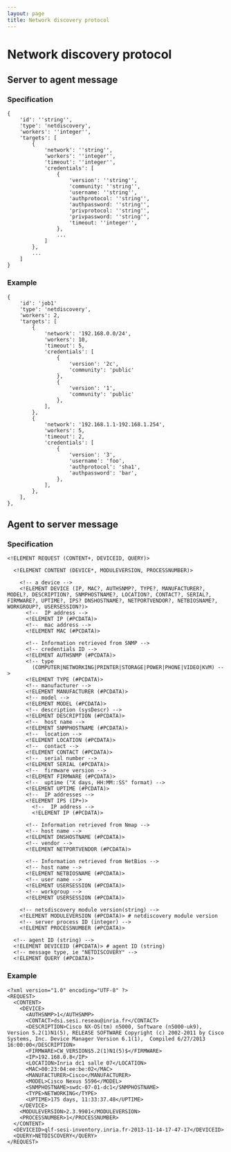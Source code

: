```yaml
---
layout: page
title: Network discovery protocol
---
```


# Network discovery protocol

## Server to agent message

### Specification

    {
        'id': ''string'',
        'type': 'netdiscovery',
        'workers': ''integer'',
        'targets': [
            {
                'network': ''string'',
                'workers': ''integer'',
                'timeout': ''integer'',
                'credentials': [
                    {
                        'version': ''string'',
                        'community: ''string'',
                        'username: ''string'',
                        'authprotocol: ''string'',
                        'authpassword: ''string'',
                        'privprotocol: ''string'',
                        'privpassword: ''string'',
                        'timeout: ''integer'',
                    },
                    ...
                ]
            },
            ...
        ]
    }

### Example

    {
        'id': 'job1'
        'type': 'netdiscovery',
        'workers': 2,
        'targets': [
            {
                'network': '192.168.0.0/24',
                'workers': 10,
                'timeout': 5,
                'credentials': [
                    {
                        'version': '2c',
                        'community': 'public'
                    },
                    {
                        'version': '1',
                        'community': 'public'
                    },
                ],
            },
            {
                'network': '192.168.1.1-192.168.1.254',
                'workers': 5,
                'timeout': 2,
                'credentials': [
                    {
                        'version': '3',
                        'username': 'foo',
                        'authprotocol': 'sha1',
                        'authpassword': 'bar',
                    },
                ],
            },
        ],
    },

## Agent to server message

### Specification

    <!ELEMENT REQUEST (CONTENT+, DEVICEID, QUERY)>

      <!ELEMENT CONTENT (DEVICE*, MODULEVERSION, PROCESSNUMBER)>

        <!-- a device -->
        <!ELEMENT DEVICE (IP, MAC?, AUTHSNMP?, TYPE?, MANUFACTURER?, MODEL?, DESCRIPTION?, SNMPHOSTNAME?, LOCATION?, CONTACT?, SERIAL?, FIRMWARE?, UPTIME?, IPS? DNSHOSTNAME?, NETPORTVENDOR?, NETBIOSNAME?, WORKGROUP?, USERSESSION?)>
          <!--  IP address -->
          <!ELEMENT IP (#PCDATA)>
          <!--  mac address -->
          <!ELEMENT MAC (#PCDATA)>

          <!-- Information retrieved from SNMP -->
          <!-- credentials ID -->
          <!ELEMENT AUTHSNMP (#PCDATA)>
          <!-- type
            (COMPUTER|NETWORKING|PRINTER|STORAGE|POWER|PHONE|VIDEO|KVM) -->
          <!ELEMENT TYPE (#PCDATA)>
          <!-- manufacturer -->
          <!ELEMENT MANUFACTURER (#PCDATA)>
          <!-- model -->
          <!ELEMENT MODEL (#PCDATA)>
          <!-- description (sysDescr) -->
          <!ELEMENT DESCRIPTION (#PCDATA)>
          <!--  host name -->
          <!ELEMENT SNMPHOSTNAME (#PCDATA)>
          <!--  location -->
          <!ELEMENT LOCATION (#PCDATA)>
          <!--  contact -->
          <!ELEMENT CONTACT (#PCDATA)>
          <!--  serial number -->
          <!ELEMENT SERIAL (#PCDATA)>
          <!--  firmware version -->
          <!ELEMENT FIRMWARE (#PCDATA)>
          <!--  uptime ("X days, HH:MM::SS" format) -->
          <!ELEMENT UPTIME (#PCDATA)>
          <!--  IP addresses -->
          <!ELEMENT IPS (IP+)>
            <!--  IP address -->
            <!ELEMENT IP (#PCDATA)>

          <!-- Information retrieved from Nmap -->
          <!-- host name -->
          <!ELEMENT DNSHOSTNAME (#PCDATA)>
          <!-- vendor -->
          <!ELEMENT NETPORTVENDOR (#PCDATA)>

          <!-- Information retrieved from NetBios -->
          <!-- host name -->
          <!ELEMENT NETBIOSNAME (#PCDATA)>
          <!-- user name -->
          <!ELEMENT USERSESSION (#PCDATA)>
          <!-- workgroup -->
          <!ELEMENT USERSESSION (#PCDATA)>

        <!-- netsdiscovery module version(string) -->
        <!ELEMENT MODULEVERSION (#PCDATA)> # netdiscovery module version
        <!-- server process ID (integer) -->
        <!ELEMENT PROCESSNUMBER (#PCDATA)>

      <!-- agent ID (string) -->
      <!ELEMENT DEVICEID (#PCDATA)> # agent ID (string)
      <!-- message type, ie "NETDISCOVERY" -->
      <!ELEMENT QUERY (#PCDATA)>

### Example

    <?xml version="1.0" encoding="UTF-8" ?>
    <REQUEST>
      <CONTENT>
        <DEVICE>
          <AUTHSNMP>1</AUTHSNMP>
          <CONTACT>dsi.sesi.reseau@inria.fr</CONTACT>
          <DESCRIPTION>Cisco NX-OS(tm) n5000, Software (n5000-uk9), Version 5.2(1)N1(5), RELEASE SOFTWARE Copyright (c) 2002-2011 by Cisco Systems, Inc. Device Manager Version 6.1(1),  Compiled 6/27/2013 16:00:00</DESCRIPTION>
          <FIRMWARE>CW_VERSION$5.2(1)N1(5)$</FIRMWARE>
          <IP>192.168.0.8</IP>
          <LOCATION>Inria dc1 salle 07</LOCATION>
          <MAC>00:23:04:ee:be:02</MAC>
          <MANUFACTURER>Cisco</MANUFACTURER>
          <MODEL>Cisco Nexus 5596</MODEL>
          <SNMPHOSTNAME>swdc-07-01-dc1</SNMPHOSTNAME>
          <TYPE>NETWORKING</TYPE>
          <UPTIME>175 days, 11:33:37.48</UPTIME>
        </DEVICE>
        <MODULEVERSION>2.3.9901</MODULEVERSION>
        <PROCESSNUMBER>1</PROCESSNUMBER>
      </CONTENT>
      <DEVICEID>qlf-sesi-inventory.inria.fr-2013-11-14-17-47-17</DEVICEID>
      <QUERY>NETDISCOVERY</QUERY>
    </REQUEST>
